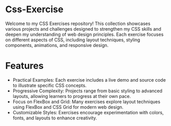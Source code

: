 # Css-Exercise
Welcome to my CSS Exercises repository! This collection showcases various projects and challenges designed to strengthen my CSS skills and deepen my understanding of web design principles. Each exercise focuses on different aspects of CSS, including layout techniques, styling components, animations, and responsive design.

# Features
* Practical Examples: Each exercise includes a live demo and source code to illustrate specific CSS concepts.
* Progressive Complexity: Projects range from basic styling to advanced layouts, allowing learners to progress at their own pace.
* Focus on FlexBox and Grid: Many exercises explore layout techniques using FlexBox and CSS Grid for modern web design.
* Customizable Styles: Exercises encourage experimentation with colors, fonts, and layouts to enhance creativity.